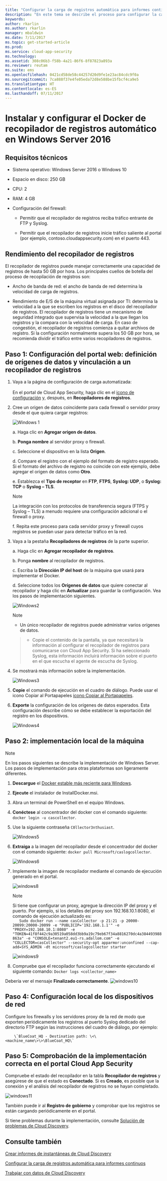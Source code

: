 ```yaml
---
title: "Configurar la carga de registros automática para informes continuos mediante un Docker en Windows | Microsoft Docs"
description: "En este tema se describe el proceso para configurar la carga de registros automática para informes continuos en Cloud App Security mediante Docker en Windows."
keywords: 
author: rkarlin
ms.author: rkarlin
manager: mbaldwin
ms.date: 7/11/2017
ms.topic: get-started-article
ms.prod: 
ms.service: cloud-app-security
ms.technology: 
ms.assetid: 308c06b3-f58b-4a21-86f6-8f87823a893a
ms.reviewer: reutam
ms.suite: ems
ms.openlocfilehash: 0421cd58de58c44257d20d9fe1e23ac84cdc9f0a
ms.sourcegitcommit: 7ca888f37e4fe05eda72d8e588be15fbcf4ca9e5
ms.translationtype: HT
ms.contentlocale: es-ES
ms.lasthandoff: 07/11/2017
---
```

# <a name="set-up-and-configure-the-automatic-log-collector-docker-on-windows-server-2016"></a>Instalar y configurar el Docker de recopilador de registros automático en Windows Server 2016

## <a name="technical-requirements"></a>Requisitos técnicos

-   Sistema operativo: Windows Server 2016 o Windows 10

-   Espacio en disco: 250 GB

-   CPU: 2

-   RAM: 4 GB

-   Configuración del firewall:

    -   Permitir que el recopilador de registros reciba tráfico entrante de FTP y Syslog.

    -   Permitir que el recopilador de registros inicie tráfico saliente al portal (por ejemplo, contoso.cloudappsecurity.com) en el puerto 443.

## <a name="log-collector-performance"></a>Rendimiento del recopilador de registros

El recopilador de registros puede manejar correctamente una capacidad de registros de hasta 50 GB por hora. Los principales cuellos de botella del proceso de recopilación de registros son:

-   Ancho de banda de red: el ancho de banda de red determina la velocidad de carga de registros.

-   Rendimiento de E/S de la máquina virtual asignada por TI: determina la velocidad a la que se escriben los registros en el disco del recopilador de registros. El recopilador de registros tiene un mecanismo de seguridad integrado que supervisa la velocidad a la que llegan los registros y la compara con la velocidad de carga. En caso de congestión, el recopilador de registros comienza a quitar archivos de registro. Si la configuración normalmente supera los 50 GB por hora, se recomienda dividir el tráfico entre varios recopiladores de registros.

## <a name="step-1--web-portal-configuration-define-data-sources-and-link-them-to-a-log-collector"></a>Paso 1: Configuración del portal web: definición de orígenes de datos y vinculación a un recopilador de registros

1.  Vaya a la página de configuración de carga automatizada:<br></br> En el portal de Cloud App Security, haga clic en el [icono de configuración](./media/settings-icon.png) y, después, en **Recopiladores de registros**.

2.  Cree un origen de datos coincidente para cada firewall o servidor proxy desde el que quiera cargar registros:

    ![Windows 1](./media/windows1.png)

    a. Haga clic en **Agregar origen de datos**.

    b. **Ponga nombre** al servidor proxy o firewall.

    c. Seleccione el dispositivo en la lista **Origen**.

    d. Compare el registro con el ejemplo del formato de registro esperado. Si el formato del archivo de registro no coincide con este ejemplo, debe agregar el origen de datos como **Otro**.

    e. Establezca el **Tipo de receptor** en **FTP**, **FTPS**, **Syslog: UDP**, o **Syslog: TCP** o **Syslog – TLS**.

    > [!NOTE]
    > La integración con los protocolos de transferencia segura (FTPS y Syslog – TLS) a menudo requiere una configuración adicional o el firewall o proxy.

    f. Repita este proceso para cada servidor proxy y firewall cuyos registros se puedan usar para detectar tráfico en la red.

3.  Vaya a la pestaña **Recopiladores de registros** de la parte superior.

    a. Haga clic en **Agregar recopilador de registros**.

    b. Ponga **nombre** al recopilador de registros.

    c. Escriba la **Dirección IP del host** de la máquina que usará para implementar el Docker.

    d. Seleccione todos los **Orígenes de datos** que quiere conectar al recopilador y haga clic en **Actualizar** para guardar la configuración. Vea los pasos de implementación siguientes.

    ![Windows2](./media/windows2.png)

    > [!NOTE]
    > - Un único recopilador de registros puede administrar varios orígenes de datos.

    > -   Copie el contenido de la pantalla, ya que necesitará la información al configurar el recopilador de registros para comunicarse con Cloud App Security. Si ha seleccionado Syslog, esta información incluirá información sobre el puerto en el que escucha el agente de escucha de Syslog.

4.  Se mostrará más información sobre la implementación.

    ![Windows3](./media/windows3.png)

5.  **Copie** el comando de ejecución en el cuadro de diálogo. Puede usar el icono Copiar al Portapapeles [icono Copiar al Portapapeles](./media/copy-icon.png).

6.  **Exporte** la configuración de los orígenes de datos esperados. Esta configuración describe cómo se debe establecer la exportación del registro en los dispositivos.

    ![Windows4](./media/windows4.png)

## <a name="step-2--on-premises-deployment-of-your-machine"></a>Paso 2: implementación local de la máquina

>[!NOTE]
>En los pasos siguientes se describe la implementación de Windows Server. Los pasos de implementación para otras plataformas son ligeramente diferentes.

1.  **Descargue** el [Docker estable más reciente para Windows](https://docs.docker.com/docker-for-windows/install/\#download-docker-for-windows).
    
2.  **Ejecute** el instalador de InstallDocker.msi.

3.  Abra un terminal de PowerShell en el equipo Windows.

4.  **Conéctese** al concentrador del docker con el comando siguiente: `docker login -u cascollector`.

5.  Use la siguiente contraseña `C0llector3nthusiast`.

    ![Windows5](./media/windows5.png)

6.  **Extraiga** a la imagen del recopilador desde el concentrador del docker con el comando siguiente: `docker pull Microsoft/caslogcollector`.

    ![Windows6](./media/windows6.png)

7.  Implemente la imagen de recopilador mediante el comando de ejecución generado en el portal.

    ![windows8](./media/windows8.png)

    >[!NOTE]
    >Si tiene que configurar un proxy, agregue la dirección IP del proxy y el puerto. Por ejemplo, si los detalles del proxy son 192.168.10.1:8080, el comando de ejecución actualizado es:  
 `   Sudo docker run --name casCollector -p 21:21 -p 20000-20099:20000-20099 -e
    "PUBLICIP='192.168.1.1'" -e "PROXY=192.168.10.1:8080" -e
    "TOKEN=41f8f442c9a30519a058dd3bb9a19c79eb67f34a8816270dc4a384493988863a" -e
    "CONSOLE=tenant2.eu1-rs.adallom.com" -e "COLLECTOR=casCollector" --security-opt
    apparmor:unconfined --cap-add=SYS_ADMIN -dt microsoft/caslogcollector starter`

    ![windows9](./media/windows9.png)

9.  Compruebe que el recopilador funciona correctamente ejecutando el siguiente comando: `Docker logs <collector_name>`

Debería ver el mensaje **Finalizado correctamente**.
  ![windows10](./media/windows10.png)

## <a name="step-4---on-premises-configuration-of-your-network-appliances"></a>Paso 4: Configuración local de los dispositivos de red

Configure los firewalls y los servidores proxy de la red de modo que exporten periódicamente los registros al puerto Syslog dedicado del directorio FTP según las instrucciones del cuadro de diálogo, por ejemplo:

        \`BlueCoat_HQ - Destination path: \<\<machine_name\>\>\BlueCoat_HQ\`

## <a name="step-5---verify-the-successful-deployment-in-the-cloud-app-security-portal"></a>Paso 5: Comprobación de la implementación correcta en el portal Cloud App Security

Compruebe el estado del recopilador en la tabla **Recopilador de registros** y asegúrese de que el estado es **Conectado**. Si es **Creado**, es posible que la conexión y el análisis del recopilador de registros no se hayan completado.

![windows11](./media/windows11.png)

También puede ir al **Registro de gobierno** y comprobar que los registros se están cargando periódicamente en el portal.

Si tiene problemas durante la implementación, consulte [Solución de problemas de Cloud Discovery](troubleshooting-cloud-discovery.md).

## <a name="see-also"></a>Consulte también
 
[Crear informes de instantáneas de Cloud Discovery](create-snapshot-cloud-discovery-reports.md)

[Configurar la carga de registros automática para informes continuos](configure-automatic-log-upload-for-continuous-reports.md)

[Trabajar con datos de Cloud Discovery](working-with-cloud-discovery-data.md)

